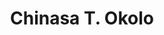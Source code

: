 ---
name: Chinasa T. Okolo
title: Chinasa T. Okolo
description: Development 
group: Working Groups
task: Development
time: 
link: http://www.cs.cornell.edu/~chinasa/
image: "/assets/organization/past_leadership/chinasa.jpg"
---